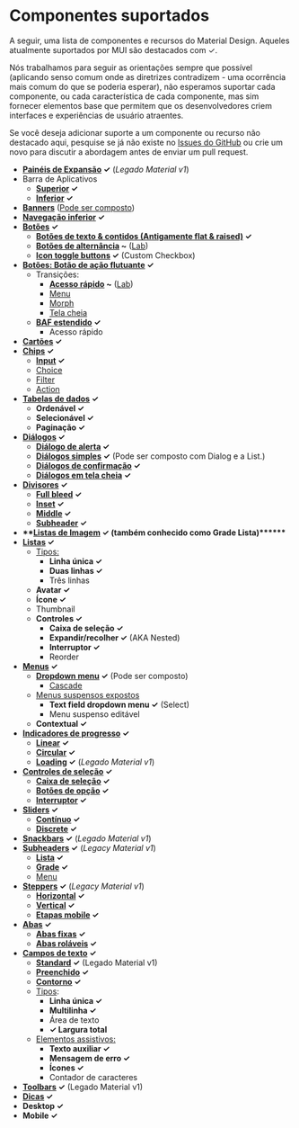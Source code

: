 # Componentes suportados

<p class="description">A seguir, uma lista de componentes e recursos do Material Design. Aqueles atualmente suportados por MUI são destacados com ✓.</p>

Nós trabalhamos para seguir as orientações sempre que possível (aplicando senso comum onde as diretrizes contradizem - uma ocorrência mais comum do que se poderia esperar), não esperamos suportar cada componente, ou cada característica de cada componente, mas sim fornecer elementos base que permitem que os desenvolvedores criem interfaces e experiências de usuário atraentes.

Se você deseja adicionar suporte a um componente ou recurso não destacado aqui, pesquise se já não existe no [Issues do GitHub](https://github.com/mui/material-ui/issues) ou crie um novo para discutir a abordagem antes de enviar um pull request.

- **[Painéis de Expansão](https://material.io/archive/guidelines/components/expansion-panels.html) ✓** (_Legado Material v1_)
- Barra de Aplicativos
  - **[Superior](https://material.io/design/components/app-bars-top.html) ✓**
  - **[Inferior](https://material.io/design/components/app-bars-bottom.html) ✓**
- **[Banners](https://material.io/design/components/banners.html)** ([Pode ser composto](https://medium.com/material-ui/introducing-material-ui-design-system-93e921beb8df))
- **[Navegação inferior](https://material.io/design/components/bottom-navigation.html) ✓**
- **[Botões](https://material.io/design/components/buttons.html) ✓**
  - **[Botões de texto & contidos (Antigamente flat & raised)](https://material.io/design/components/buttons.html) ✓**
  - **[Botões de alternância](https://material.io/design/components/buttons.html#buttons-toggle-buttons) ~** ([Lab](/material-ui/about-the-lab/))
  - **[Icon toggle buttons](https://material.io/design/components/buttons.html#toggle-button) ✓** (Custom Checkbox)
- **[Botões: Botão de ação flutuante](https://material.io/design/components/buttons-floating-action-button.html) ✓**
  - Transições:
    - **[Acesso rápido](https://material.io/design/components/buttons-floating-action-button.html#types-of-transitions) ~** ([Lab](/material-ui/about-the-lab/))
    - [Menu](https://material.io/design/components/buttons-floating-action-button.html#types-of-transitions)
    - [Morph](https://material.io/design/components/buttons-floating-action-button.html#types-of-transitions)
    - [Tela cheia](https://material.io/design/components/buttons-floating-action-button.html#types-of-transitions)
  - **[BAF estendido](https://material.io/design/components/buttons-floating-action-button.html#extended-fab) ✓**
    - Acesso rápido
- **[Cartões](https://material.io/design/components/cards.html) ✓**
- **[Chips](https://material.io/design/components/chips.html) ✓**
  - **[Input](https://material.io/design/components/chips.html#input-chips) ✓**
  - [Choice](https://material.io/design/components/chips.html#choice-chips)
  - [Filter](https://material.io/design/components/chips.html#filter-chips)
  - [Action](https://material.io/design/components/chips.html#action-chips)
- **[Tabelas de dados](https://material.io/design/components/data-tables.html) ✓**
  - **Ordenável ✓**
  - **Selecionável ✓**
  - **Paginação ✓**
- **[Diálogos](https://material.io/design/components/dialogs.html) ✓**
  - **[Diálogo de alerta](https://material.io/design/components/dialogs.html#alert-dialog) ✓**
  - **[Diálogos simples](https://material.io/design/components/dialogs.html#simple-dialog) ✓** (Pode ser composto com Dialog e a List.)
  - **[Diálogos de confirmação](https://material.io/design/components/dialogs.html#confirmation-dialog) ✓**
  - **[Diálogos em tela cheia](https://material.io/design/components/dialogs.html#full-screen-dialog) ✓**
- **[Divisores](https://material.io/design/components/dividers.html) ✓**
  - **[Full bleed](https://material.io/design/components/dividers.html#types) ✓**
  - **[Inset](https://material.io/design/components/dividers.html#types) ✓**
  - **[Middle](https://material.io/design/components/dividers.html#types) ✓**
  - **[Subheader](https://material.io/design/components/dividers.html#types) ✓**
- ****\***\*[Listas de Imagem](https://material.io/design/components/image-lists.html) ✓** (também conhecido como Grade Lista)\*\***\*\***\*\*****
- **[Listas](https://material.io/design/components/lists.html) ✓**
  - [Tipos:](https://material.io/design/components/lists.html#types)
    - **Linha única ✓**
    - **Duas linhas ✓**
    - Três linhas
  - **Avatar ✓**
  - **Ícone ✓**
  - Thumbnail
  - **Controles ✓**
    - **Caixa de seleção ✓**
    - **Expandir/recolher ✓** (AKA Nested)
    - **Interruptor ✓**
    - Reorder
- **[Menus](https://material.io/design/components/menus.html) ✓**
  - **[Dropdown menu](https://material.io/design/components/menus.html#dropdown-menu) ✓** (Pode ser composto)
    - [Cascade](https://material.io/design/components/menus.html#dropdown-menu)
  - [Menus suspensos expostos](https://material.io/design/components/menus.html#exposed-dropdown-menu)
    - **Text field dropdown menu ✓** (Select)
    - Menu suspenso editável
  - **Contextual ✓**
- **[Indicadores de progresso](https://material.io/design/components/progress-indicators.html) ✓**
  - **[Linear](https://material.io/design/components/progress-indicators.html#linear-progress-indicators) ✓**
  - **[Circular](https://material.io/design/components/progress-indicators.html#circular-progress-indicators) ✓**
  - **[Loading](https://material.io/archive/guidelines/components/progress-activity.html) ✓** (_Legado Material v1_)
- **[Controles de seleção](https://material.io/design/components/selection-controls.html) ✓**
  - **[Caixa de seleção](https://material.io/design/components/selection-controls.html#checkboxes) ✓**
  - **[Botões de opção](https://material.io/design/components/selection-controls.html#radio-buttons) ✓**
  - **[Interruptor](https://material.io/design/components/selection-controls.html#switches) ✓**
- **[Sliders](https://material.io/design/components/sliders.html) ✓**
  - **[Contínuo](https://material.io/design/components/sliders.html#continuous-slider) ✓**
  - **[Discrete](https://material.io/design/components/sliders.html#discrete-slider) ✓**
- **[Snackbars](https://material.io/design/components/snackbars.html) ✓** (_Legado Material v1_)
- **[Subheaders](https://material.io/archive/guidelines/components/subheaders.html) ✓** (_Legacy Material v1_)
  - **[Lista](https://material.io/archive/guidelines/components/subheaders.html#subheaders-list-subheaders) ✓**
  - **[Grade](https://material.io/archive/guidelines/components/subheaders.html#subheaders-list-subheaders) ✓**
  - [Menu](https://material.io/archive/guidelines/components/subheaders.html#subheaders-list-subheaders)
- **[Steppers](https://material.io/archive/guidelines/components/steppers.html) ✓** (_Legacy Material v1_)
  - **[Horizontal](https://material.io/archive/guidelines/components/steppers.html#steppers-types-of-steppers) ✓**
  - **[Vertical](https://material.io/archive/guidelines/components/steppers.html#steppers-types-of-steppers) ✓**
  - **[Etapas mobile](https://material.io/archive/guidelines/components/steppers.html#steppers-types-of-steps) ✓**
- **[Abas](https://material.io/design/components/tabs.html) ✓**
  - **[Abas fixas](https://material.io/design/components/tabs.html#fixed-tabs) ✓**
  - **[Abas roláveis](https://material.io/design/components/tabs.html#scrollable-tabs) ✓**
- **[Campos de texto](https://material.io/design/components/text-fields.html) ✓**
  - **[Standard](https://material.io/archive/guidelines/components/text-fields.html) ✓** (Legado Material v1)
  - **[Preenchido](https://material.io/design/components/text-fields.html#filled-text-field) ✓**
  - **[Contorno](https://material.io/design/components/text-fields.html#outlined-text-field) ✓**
  - [Tipos](https://material.io/design/components/text-fields.html#input-types):
    - **Linha única ✓**
    - **Multilinha ✓**
    - Área de texto
    - **✓ Largura total**
  - [Elementos assistivos:](https://material.io/design/components/text-fields.html#anatomy)
    - **Texto auxiliar ✓**
    - **Mensagem de erro ✓**
    - **Ícones ✓**
    - Contador de caracteres
- **[Toolbars](https://material.io/archive/guidelines/components/toolbars.html) ✓** (Legado Material v1)
- **[Dicas](https://material.io/design/components/tooltips.html) ✓**
- **Desktop ✓**
- **Mobile ✓**
